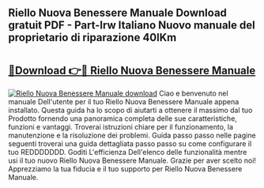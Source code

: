 ## Riello Nuova Benessere Manuale Download gratuit PDF - Part-Irw Italiano Nuovo manuale del proprietario di riparazione 40lKm

# <h2><a href="http://dfd1jtb.blite.top/?on=Riello+Nuova+Benessere+Manuale">🔗Download 👉🔴 Riello Nuova Benessere Manuale</a></h2>

[![Riello Nuova Benessere Manuale download](https://i.imgur.com/lujVjoI.png)](http://dfd1jtb.blite.top/?on=Riello+Nuova+Benessere+Manuale)
Ciao e benvenuto nel manuale Dell'utente per il tuo Riello Nuova Benessere Manuale appena installato. Questa guida ha lo scopo di aiutarti a ottenere il massimo dal tuo Prodotto fornendo una panoramica completa delle sue caratteristiche, funzioni e vantaggi. Troverai istruzioni chiare per il funzionamento, la manutenzione e la risoluzione dei problemi. Guida passo passo nelle pagine seguenti troverai una guida dettagliata passo passo su come configurare il tuo REDDDDDDD. Goditi L'efficienza Dell'elenco delle funzionalità mentre usi il tuo nuovo Riello Nuova Benessere Manuale. Grazie per aver scelto noi! Apprezziamo la tua fiducia e il tuo supporto per Riello Nuova Benessere Manuale.
